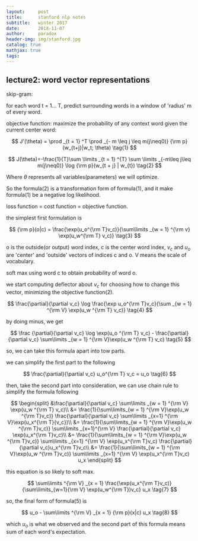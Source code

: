 ```yaml
---
layout:     post
title:      stanford nlp notes
subtitle:   winter 2017
date:       2018-11-07
author:     paradox
header-img: img/stanford.jpg
catalog: true
mathjax: true
tags: 
---
```


## lecture2: word vector representations

skip-gram:

for each word t = 1... T, predict surrounding words in a window of 'radius' m of every word.

objective function: maximize the probability of any context word given the current center word:

$$
J'(\theta) = \prod _{t = 1} ^T \prod _{- m \leq j \leq m(j\neq0)} {\rm p}(w_{t+j}|w_t; \theta) \tag{1}
$$

$$
J(\theta)=-\frac{1}{T}\sum \limits _{t = 1} ^{T} \sum \limits _{-m\leq j\leq m(j\neq0)} \log {\rm p}(w_{t + j} | w_{t}) \tag{2}
$$

Where $\theta​$ represents all variables(parameters) we will optimize.

So the formula(2) is a transformation form of formula(1), and it make formula(1) be a negative log likelihood. 

loss function = cost function = objective function.

the simplest first formulation is

$$
{\rm p}(o|c) = \frac{\exp(u_o^{\rm T}v_c)}{\sum\limits _{w = 1} ^{\rm v} \exp(u_w^{\rm T} v_c)} \tag{3}
$$

o is the outside(or output) word index, c is the center word index, $v_c$ and $u_o$ are 'center' and 'outside' vectors of indices c and o. V means the scale of vocabulary.

soft max using word c to obtain probability of word o.

we start computing deflector about $v_c$ for choosing how to change this vector, minimizing the objective function(2). 

$$
\frac{\partial}{\partial v_c} \log \frac{\exp u_o^{\rm T}v_c}{\sum _{w = 1} ^{\rm V} \exp(u_w ^{\rm T} v_c)} \tag{4}
$$

by doing minus, we get

$$
\frac {\partial}{\partial v_c} \log \exp(u_o ^{\rm T} v_c) - \frac{\partial}{\partial v_c} \sum\limits _{w =  1} ^{\rm V}\exp(u_w ^{\rm T} v_c) \tag{5}
$$

so, we can take this formula apart into tow parts.

we can simplify the first part to the following

$$
\frac{\partial}{\partial v_c} u_o^{\rm T} v_c = u_o \tag{6}
$$

then, take the second part into consideration, we can use chain rule to simplify the formula following

$$
\begin{split}
&\frac{\partial}{\partial v_c} \sum\limits _{w = 1} ^{\rm V} \exp(u_w ^{\rm T} v_c)\\
&= \frac{1}{\sum\limits_{w = 1} ^{\rm V}\exp(u_w ^{\rm T}v_c)} \frac{\partial}{\partial v_c}
\sum\limits _{x=1} ^{\rm V}\exp(u_x^{\rm T}{v_c})\\
&= \frac{1}{\sum\limits_{w = 1} ^{\rm V}\exp(u_w ^{\rm T}v_c)} \sum\limits _{x=1}^{\rm V} \frac{\partial}{\partial v_c} \exp(u_x^{\rm T}v_c)\\
&= \frac{1}{\sum\limits_{w = 1} ^{\rm V}\exp(u_w ^{\rm T}v_c)} \sum\limits _{x=1} ^{\rm V} \exp(u_x^{\rm T}v_c) \frac{\partial}{\partial v_c}u_x^{\rm T}v_c\\
&= \frac{1}{\sum\limits_{w = 1} ^{\rm V}\exp(u_w ^{\rm T}v_c)} \sum\limits _{x=1} ^{\rm V} \exp(u_x^{\rm T}v_c) u_x
\end{split}
$$

this equation is so likely to soft max.

$$
\sum\limits ^{\rm V} _{x = 1} \frac{\exp(u_x^{\rm T}v_c)}{\sum\limits_{w=1}{\rm V} \exp(u_w^{\rm T})v_c} u_x \tag{7}
$$

so, the final form of formula(5) is

$$
u_o - \sum\limits ^{\rm V} _{x = 1} {\rm p}(x|c) u_x \tag{8}
$$

which $u_o$ is what we observed and the second part of this formula means sum of each word's expectation.